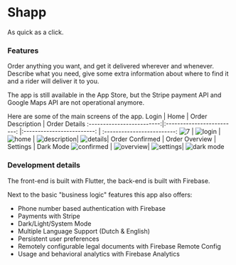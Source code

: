 # Shapp
As quick as a click.
### Features
Order anything you want, and get it delivered wherever and whenever.  
Describe what you need, give some extra information about where to find it and a rider will deliver it to you.

The app is still available in the App Store, but the Stripe payment API and Google Maps API are not operational anymore.

Here are some of the main screens of the app.
Login | Home | Order Description | Order Details
:-------------------------:|:-------------------------: |:-------------------------: | :-------------------------:
![7](https://user-images.githubusercontent.com/45075577/170418621-4741b913-9f81-4e5e-a5de-1b3b7d7de174.png) | ![login](https://user-images.githubusercontent.com/45075577/170418626-0998c797-0197-4459-ae32-7013b427fb64.png) | ![home](https://user-images.githubusercontent.com/45075577/170418627-53b9e57f-2214-461b-9aff-8a33a586cf4e.png) | ![description](https://user-images.githubusercontent.com/45075577/170418628-c9e3f61b-ddf2-4a8e-8421-4622dc04666f.png)| ![details](https://user-images.githubusercontent.com/45075577/170418629-4d16d82c-5a22-4e0c-bd77-34c4007cb0fe.png)| 
Order Confirmed | Order Overview  |  Settings | Dark Mode
![confirmed](https://user-images.githubusercontent.com/45075577/170419050-510fce69-390e-49e0-96af-34e37477299b.png) | ![overview](https://user-images.githubusercontent.com/45075577/170418631-88b964d7-5df2-4d24-b3a1-1e364db02817.png)| ![settings](https://user-images.githubusercontent.com/45075577/170418632-b002d3eb-fa98-402d-9c9b-abe7490d6910.png)| ![dark mode](https://user-images.githubusercontent.com/45075577/170419976-232e73a7-ffb1-456b-8dc9-6e3c4a7ed640.png)

### Development details
The front-end is built with Flutter, the back-end is built with Firebase.

Next to the basic "business logic" features this app also offers:
 - Phone number based authentication with Firebase
 - Payments with Stripe
 - Dark/Light/System Mode
 - Multiple Language Support (Dutch & English)
 - Persistent user preferences 
 - Remotely configurable legal documents with Firebase Remote Config
 - Usage and behavioral analytics with Firebase Analytics
